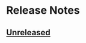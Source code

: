 # Release Notes

## [Unreleased](https://github.com/ixocreate/log-package/compare/master...develop)

